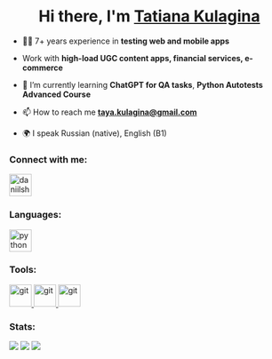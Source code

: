 <h1 align="center">Hi there, I'm <a href="https://www.linkedin.com/in/tnkulagina/" target="_blank">Tatiana Kulagina</a> </h1>





- 👩‍💻 7+ years experience in **testing web and mobile apps**
  
- Work with **high-load UGC content apps, financial services, e-commerce**
  
- 🌱 I’m currently learning **ChatGPT for QA tasks**, **Python Autotests Advanced Course**

- 📫 How to reach me **taya.kulagina@gmail.com**

- 🌍 I speak Russian (native), English (B1)

### Connect with me:
<p align="left">
<a href="https://t.me/TanyaKulagina" target="blank"><img align="center" src="https://raw.githubusercontent.com/daniilshat/daniilshat/2d7eafe5250314b3d422c86b35de062e0f1f5178/icons/Telegram.svg" alt="daniilshat" height="40" width="40" /></a>

### Languages:
<a href="https://www.python.org" target="_blank" rel="noreferrer"> <img src="https://raw.githubusercontent.com/daniilshat/daniilshat/2d7eafe5250314b3d422c86b35de062e0f1f5178/icons/python.svg" alt="python" width="40" height="40"/> </a>  
</p>

### Tools:
<p align="left"> 
<a href="https://git-scm.com/" target="_blank" rel="noreferrer"> <img src="https://raw.githubusercontent.com/daniilshat/daniilshat/2d7eafe5250314b3d422c86b35de062e0f1f5178/icons/git.svg" alt="git" width="40" height="40"/> </a> 
<a href="https://www.jetbrains.com/pycharm/" target="_blank" rel="noreferrer"> <img src="https://raw.githubusercontent.com/daniilshat/daniilshat/2583381c09497c680369e95dce7e029d93484d94/icons/PyCharm.svg" alt="git" width="40" height="40"/> </a> 
<a href="https://www.jetbrains.com/webstorm/" target="_blank" rel="noreferrer"> <img src="https://raw.githubusercontent.com/daniilshat/daniilshat/2583381c09497c680369e95dce7e029d93484d94/icons/WebStorm.svg" alt="git" width="40" height="40"/> </a>
</p>

### Stats:
![](http://github-profile-summary-cards.vercel.app/api/cards/profile-details?username=barsovichok&theme=graywhite)
![](http://github-profile-summary-cards.vercel.app/api/cards/repos-per-language?username=barsovichok&theme=graywhite)
![](http://github-profile-summary-cards.vercel.app/api/cards/stats?username=barsovichok&theme=graywhite)
